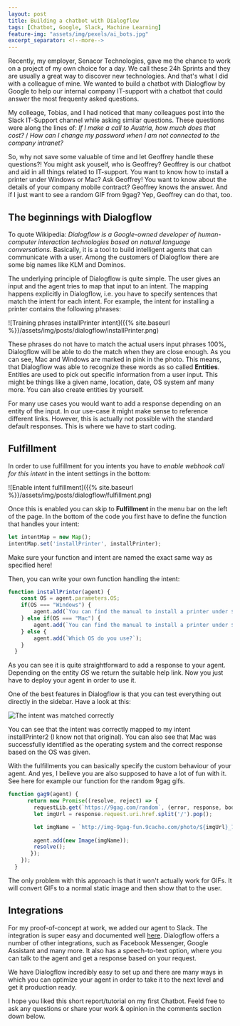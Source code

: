 ```yaml
---
layout: post
title: Building a chatbot with Dialogflow
tags: [Chatbot, Google, Slack, Machine Learning]
feature-img: "assets/img/pexels/ai_bots.jpg"
excerpt_separator: <!--more-->
---
```


Recently, my employer, Senacor Technologies, gave me the chance to work on a project of my own choice for a day. We call these 24h Sprints and they are usually a great way to discover new technologies. And that's what I did with a colleague of mine. We wanted to build a chatbot with Dialogflow by Google to help our internal company IT-support with a chatbot that could answer the most frequenty asked questions. 
<!--more-->
My colleage, Tobias, and I had noticed that many colleagues post into the Slack IT-Support channel while asking similar questions. These questions were along the lines of: *If I make a call to Austria, how much does that cost?* / *How can I change my password when I am not connected to the company intranet?*

So, why not save some valuable of time and let Geoffrey handle these questions?! You might ask youself, who is Geoffrey? Geoffrey is our chatbot and aid in all things related to IT-support. You want to know how to install a printer under Windows or Mac? Ask Geoffrey! You want to know about the details of your company mobile contract? Geoffrey knows the answer. And if I just want to see a random GIF from 9gag? Yep, Geoffrey can do that, too.

## The beginnings with Dialogflow

To quote Wikipedia: *Dialogflow is a Google-owned developer of human-computer interaction technologies based on natural language conversations.* Basically, it is a tool to build intelligent agents that can communicate with a user. Among the customers of Dialogflow there are some big names like KLM and Dominos. 

The underlying principle of Dialogflow is quite simple. The user gives an input and the agent tries to map that input to an intent. The mapping happens explicitly in Dialogflow, i.e. you have to specify sentences that match the intent for each intent. For example, the intent for installing a printer contains the following phrases:

![Training phrases installPrinter intent]({{% site.baseurl %}}/assets/img/posts/dialogflow/installPrinter.png)

These phrases do not have to match the actual users input phrases 100%, Dialogflow will be able to do the match when they are close enough. As you can see, Mac and Windows are marked in pink in the photo. This means, that Dialogflow was able to recognize these words as so called **Entities**. Entities are used to pick out specific information from a user input. This might be things like a given name, location, date, OS system anf many more. You can also create entities by yourself. 

For many use cases you would want to add a response depending on an entity of the input. In our use-case it might make sense to reference different links. However, this is actually not possible with the standard default responses. This is where we have to start coding.

## Fulfillment

In order to use fulfillment for you intents you have to *enable webhook call for this intent* in the intent settings in the bottom:

![Enable intent fulfillment]({{% site.baseurl %}}/assets/img/posts/dialogflow/fulfillment.png)

Once this is enabled you can skip to **Fulfillment** in the menu bar on the left of the page. In the bottom of the code you first have to define the function that handles your intent:

```javascript
let intentMap = new Map();
intentMap.set('installPrinter', installPrinter);
```

Make sure your function and intent are named the exact same way as specified here!

Then,  you can write your own function handling the intent:

```javascript
function installPrinter(agent) {
    const OS = agent.parameters.OS;
    if(OS === "Windows") {
        agent.add(`You can find the manual to install a printer under ${OS} here 					https://www.laptopmag.com/articles/add-printer-windows-10`);
    } else if(OS === "Mac") {
        agent.add(`You can find the manual to install a printer under ${OS} here 					https://support.apple.com/kb/ph25081`);
    } else {
        agent.add(`Which OS do you use?`);
    }   
  }
```

As you can see it is quite straightforward to add a response to your agent. Depending on the entity *OS* we return the suitable help link. Now you just have to deploy your agent in order to use it. 

One of the best features in Dialogflow is that you can test everything out directly in the sidebar. Have a look at this: 

![The intent was matched correctly]({{%site.baseurl%}}/assets/img/posts/dialogflow/userInteraction.png)

You can see that the intent was correctly mapped to my intent installPrinter2 (I know not that original). You can also see that Mac was successfully identified as the operating system and the correct response based on the OS was given. 

With the fulfillments you can basically specify the custom behaviour of your agent. And yes, I believe you are also supposed to have a lot of fun with it. See here for example our function for the random 9gag gifs.

```javascript
function gag9(agent) {
      return new Promise((resolve, reject) => {
        requestLib.get(`https://9gag.com/random`, (error, response, body) => {
        let imgUrl = response.request.uri.href.split('/').pop();

        let imgName = `http://img-9gag-fun.9cache.com/photo/${imgUrl}_700b.png`;
        
        agent.add(new Image(imgName));
        resolve();
       });
    }); 
  }
```

The only problem with this approach is that it won't actually work for GIFs. It will convert GIFs to a normal static image and then show that to the user. 

## Integrations

For my proof-of-concept at work, we added our agent to Slack. The integration is super easy and documented well [here](https://dialogflow.com/docs/integrations/slack). Dialogflow offers a number of other integrations, such as Facebook Messenger, Google Assistant and many more. It also has a speech-to-text option, where you can talk to the agent and get a response based on your request. 

We have Dialogflow incredibly easy to set up and there are many ways in which you can optimize your agent in order to take it to the next level and get it production ready.

I hope you liked this short report/tutorial on my first Chatbot. Feeld free to ask any questions or share your work & opinion in the comments section down below. 



